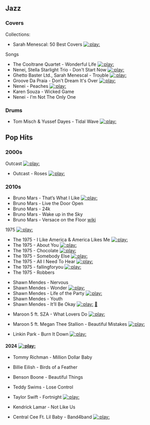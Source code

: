 
## Jazz

### Covers

Collections:
- Sarah Menescal: 50 Best Covers
  [![:play:](https://img.shields.io/youtube/views/IMc5U71lnAI?style=social&logo=youtube)](https://youtu.be/IMc5U71lnAI)

Songs
- The Cooltrane Quartet - Wonderful Life 
  [![:play:](https://img.shields.io/youtube/views/IqR_4sjtyK4?style=social&logo=youtube)](https://youtu.be/IqR_4sjtyK4&t=3391)
- Nenei, Stella Starlight Trio - Don't Start Now 
  [![:play:](https://img.shields.io/youtube/views/IqR_4sjtyK4?style=social&logo=youtube)](https://youtu.be/IqR_4sjtyK4&t=2979)
- Ghetto Baster Ltd., Sarah Menescal - Trouble 
  [![:play:](https://img.shields.io/youtube/views/IqR_4sjtyK4?style=social&logo=youtube)](https://youtu.be/IqR_4sjtyK4&t=4193)
- Groove Da Praia - Don't Dream It's Over 
  [![:play:](https://img.shields.io/youtube/views/IqR_4sjtyK4?style=social&logo=youtube)](https://youtu.be/IqR_4sjtyK4&t=4404)
- Nenei - Peaches 
  [![:play:](https://img.shields.io/youtube/views/IqR_4sjtyK4?style=social&logo=youtube)](https://youtu.be/IqR_4sjtyK4&t=4819s)
- Karen Souza - Wicked Game
- Nenei - I'm Not The Only One

### Drums

- Tom Misch & Yussef Dayes - Tidal Wave
  [![:play:](https://img.shields.io/youtube/views/o-llwv4pLrg?style=social&logo=youtube)](https://youtu.be/o-llwv4pLrg)

## Pop Hits

### 2000s

Outcast
  [![:play:](https://img.shields.io/youtube/views/v8vkjU5O6n8?list=PLSK7jH-SdaImoSXE9GjKMedBeh8-M7pZX?style=social&logo=youtube)](https://youtu.be/v8vkjU5O6n8?list=PLSK7jH-SdaImoSXE9GjKMedBeh8-M7pZX)
- Outcast - Roses
  [![:play:](https://img.shields.io/youtube/views/sZ1vT0aPcYE?style=social&logo=youtube)](https://youtu.be/sZ1vT0aPcYE)

### 2010s

- Bruno Mars - That’s What I Like
  [![:play:](https://img.shields.io/youtube/views/PMivT7MJ41M?style=social&logo=youtube)](https://youtu.be/PMivT7MJ41M)
- Bruno Mars - Live the Door Open
- Bruno Mars - 24k
- Bruno Mars - Wake up in the Sky
- Bruno Mars - Versace on the Floor [wiki](https://en.wikipedia.org/wiki/Versace_on_the_Floor)

1975
  [![:play:](https://img.shields.io/youtube/views/UBUfpxBiLSo?list=PLicGqCeRI6-YD3KbxRbk1eyWpqejoepNj?style=social&logo=youtube)](https://youtu.be/UBUfpxBiLSo?list=PLicGqCeRI6-YD3KbxRbk1eyWpqejoepNjV)
- The 1975 - I Like America & America Likes Me
  [![:play:](https://img.shields.io/youtube/views/RtKJXFqEtPM?style=social&logo=youtube)](httpsRtKJXFqEtPM.be/dxytyRy-O1k)
- The 1975 - About You
  [![:play:](https://img.shields.io/youtube/views/tGv7CUutzqU?style=social&logo=youtube)](httpstGv7CUutzqU.be/dxytyRy-O1k)
- The 1975 - Chocolate
  [![:play:](https://img.shields.io/youtube/views/CHk5SWVO4p8?style=social&logo=youtube)](httpsCHk5SWVO4p8.be/dxytyRy-O1k)
- The 1975 - Somebody Else
  [![:play:](https://img.shields.io/youtube/views/Bimd2nZirT4?style=social&logo=youtube)](httpsBimd2nZirT4.be/dxytyRy-O1k)
- The 1975 - All I Need To Hear
  [![:play:](https://img.shields.io/youtube/views/UBUfpxBiLSo?style=social&logo=youtube)](httpsUBUfpxBiLSo.be/dxytyRy-O1k)
- The 1975 - fallingforyou
  [![:play:](https://img.shields.io/youtube/views/W3JJxS0gNkE?style=social&logo=youtube)](httpsW3JJxS0gNkE.be/dxytyRy-O1k)
- The 1975 - Robbers
<!-- - The 1975 - The Sound 
  [![:play:](https://img.shields.io/youtube/views/FSnAllHtG70?style=social&logo=youtube)](https://youtu.be/FSnAllHtG70) -->

- Shawn Mendes - Nervous
- Shawn Mendes - Wonder
  [![:play:](https://img.shields.io/youtube/views/fHeQemJJQII?style=social&logo=youtube)](https://youtu.be/fHeQemJJQII)
- Shawn Mendes - Life of the Party
  [![:play:](https://img.shields.io/youtube/views/5fcTCMWx2-s?style=social&logo=youtube)](https://youtu.be/5fcTCMWx2-s)
- Shawn Mendes - Youth
- Shawn Mendes - It’ll Be Okay
  [![:play:](https://img.shields.io/youtube/views/KrgJp7Z1Hv8?style=social&logo=youtube)](https://youtu.be/KrgJp7Z1Hv8)
  [:book:](https://lyrics.lyricfind.com/lyrics/shawn-mendes-itll-be-okay)
<!-- - Shawn Mendes - Something Big -->

- Maroon 5 ft. SZA - What Lovers Do
  [![:play:](https://img.shields.io/youtube/views/5Wiio4KoGe8?style=social&logo=youtube)](https://youtu.be/5Wiio4KoGe8)
- Maroon 5 ft. Megan Thee Stallion - Beautiful Mistakes
  [![:play:](https://img.shields.io/youtube/views/BSzSn-PRdtI?style=social&logo=youtube)](https://youtu.be/BSzSn-PRdtI)

- Linkin Park - Burn It Down 
  [![:play:](https://img.shields.io/youtube/views/dxytyRy-O1k?style=social&logo=youtube)](https://youtu.be/dxytyRy-O1k)

#### 2024  [![:play:](https://img.shields.io/youtube/views/T6eK-2OQtew?style=social&logo=youtube)](https://youtu.be/T6eK-2OQtew&list=PLDIoUOhQQPlWc-Kd6TCjTRIl0Z6fSQV0X)

- Tommy Richman - Million Dollar Baby
- Billie Eilish - Birds of a Feather
- Benson Boone - Beautiful Things
- Teddy Swims - Lose Control
- Taylor Swift - Fortnight
  [![:play:](https://img.shields.io/youtube/views/q3zqJs7JUCQ?style=social&logo=youtube)](https://youtu.be/q3zqJs7JUCQ)

- Kendrick Lamar - Not Like Us
- Central Cee Ft. Lil Baby - Band4band
  [![:play:](https://img.shields.io/youtube/views/pDddlvCfTiw?style=social&logo=youtube)](https://youtu.be/pDddlvCfTiw)

  